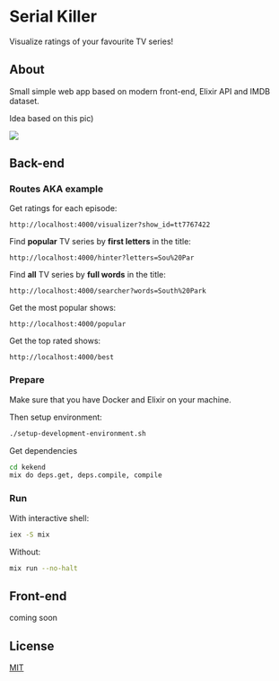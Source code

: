 # Serial Killer

Visualize ratings of your favourite TV series!

## About

Small simple web app based on modern front-end, Elixir API and IMDB dataset.

Idea based on this pic)

![](https://i.pinimg.com/originals/94/e9/59/94e9594246e51e8f6190a7dbdb38dec3.png)

## Back-end

### Routes AKA example

Get ratings for each episode:
```
http://localhost:4000/visualizer?show_id=tt7767422
```

Find **popular** TV series by **first letters** in the title:
```
http://localhost:4000/hinter?letters=Sou%20Par
```

Find **all** TV series by **full words** in the title:
```
http://localhost:4000/searcher?words=South%20Park
```

Get the most popular shows:
```
http://localhost:4000/popular
```

Get the top rated shows:
```
http://localhost:4000/best
```

### Prepare

Make sure that you have Docker and Elixir on your machine.

Then setup environment:
```sh
./setup-development-environment.sh
```

Get dependencies
```sh
cd kekend
mix do deps.get, deps.compile, compile
```

### Run

With interactive shell:
```sh
iex -S mix
```

Without:

```sh
mix run --no-halt
```

## Front-end

coming soon

## License
[MIT](https://github.com/IgorPolyakov/serial_killer/blob/master/LICENSE)
